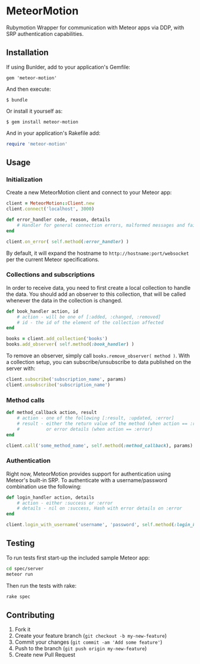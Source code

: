 # MeteorMotion

Rubymotion Wrapper for communication with Meteor apps via DDP, with SRP authentication capabilities.

## Installation

If using Bunlder, add to your application's Gemfile:

    gem 'meteor-motion'

And then execute:

    $ bundle

Or install it yourself as:

    $ gem install meteor-motion
    
And in your application's Rakefile add:

```ruby
require 'meteor-motion'
```

## Usage

### Initialization

Create a new MeteorMotion client and connect to your Meteor app:

```ruby
client = MeteorMotion::Client.new
client.connect('localhost', 3000)

def error_handler code, reason, details
    # Handler for general connection errors, malformed messages and failed subscriptions
end

client.on_error( self.method(:error_handler) )
```

By default, it will expand the hostname to ```http://hostname:port/websocket``` per the current Meteor specifications.

### Collections and subscriptions

In order to receive data, you need to first create a local collection to handle the data. You should add an observer to this collection, that will be called whenever the data in the collection is changed.

```ruby
def book_handler action, id
    # action - will be one of [:added, :changed, :removed]
    # id - the id of the element of the collection affected
end

books = client.add_collection('books')
books.add_observer( self.method(:book_handler) )
```

To remove an observer, simply call ```books.remove_observer( method )```. With a collection setup, you can subscribe/unsubscribe to data published on the server with:

```ruby
client.subscribe('subscription_name', params)
client.unsubscribe('subscription_name')
```

### Method calls

```ruby
def method_callback action, result
    # action - one of the following [:result, :updated, :error]
    # result - either the return value of the method (when action == :result) 
    #          or error details (when action == :error)
end

client.call('some_method_name', self.method(:method_callback), params)
```

### Authentication

Right now, MeteorMotion provides support for authentication using Meteor's built-in SRP. To authenticate with a username/password combination use the following:

```ruby
def login_handler action, details
    # action - either :success or :error
    # details - nil on :success, Hash with error details on :error 
end

client.login_with_username('username', 'password', self.method(:login_handler))
```

## Testing

To run tests first start-up the included sample Meteor app:

```bash
cd spec/server
meteor run
```

Then run the tests with rake:

```bash
rake spec
```

## Contributing

1. Fork it
2. Create your feature branch (`git checkout -b my-new-feature`)
3. Commit your changes (`git commit -am 'Add some feature'`)
4. Push to the branch (`git push origin my-new-feature`)
5. Create new Pull Request
